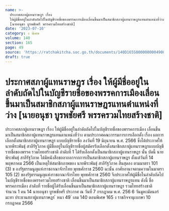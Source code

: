 ```yaml
---
name: >-
  ประกาศสภาผู้แทนราษฎร เรื่อง
  ให้ผู้มีชื่ออยู่ในลำดับถัดไปในบัญชีรายชื่อของพรรคการเมืองเลื่อนขึ้นมาเป็นสมาชิกสภาผู้แทนราษฎรแทนตำแหน่งที่ว่าง
  [นายอนุชา บูรพชัยศรี พรรครวมไทยสร้างชาติ]
date: '2023-07-10'
category: ง พิเศษ
volume: 140
section: 165
page: 49
source: 'https://ratchakitcha.soc.go.th/documents/140D165S0000000004900.pdf'
draft: true
---
```


# ประกาศสภาผู้แทนราษฎร เรื่อง ให้ผู้มีชื่ออยู่ในลำดับถัดไปในบัญชีรายชื่อของพรรคการเมืองเลื่อนขึ้นมาเป็นสมาชิกสภาผู้แทนราษฎรแทนตำแหน่งที่ว่าง [นายอนุชา บูรพชัยศรี พรรครวมไทยสร้างชาติ]

ประกาศสภาผู้แทนราษฎร เรื่อง ให้ผู้มีชื่ออยู่ในลำดับถัดไปในบัญชีรายชื่อของพรรคการเมือง เลื่อนขึ้นมาเป็นสมาชิกสภาผู้แทนราษฎรแทนตาแหน่งที่ว่าง ตามประกาศคณะกรรมการการเลือกตั้ง เรื่อง ผลการเลือกตั้งสมาชิกสภาผู้แทนราษฎร แบบบัญชีรายชื่อ ลงวันที่ 19 มิถุนายน พ.ศ. 2566 ซึ่งได้ประกาศให้ นายพีระพันธุ์ สาลีรัฐวิภาค ผู้มีชื่ออยู่ในบัญชีรายชื่อผู้สมัครรับเลือกตั้งสมาชิกสภาผู้แทนราษฎรแบบบัญชีรายชื่อของพรรค รวมไทยสร้างชาติ ลำดับที่ 1 ได้รับเลือกตั้งเป็นสมาชิกสภาผู้แทนราษฎร นั้น บัดนี้ นายพีระพันธุ์ สาลีรัฐวิภาค ได้มีหนังสือขอลาออกจากการเป็นสมาชิกสภาผู้แทนราษฎร ตั้งแต่วันที่ 14 พฤษภาคม 2566 เป็นเหตุให้สมาชิกภาพของ นายพีระพันธุ์ สาลีรัฐวิภาค สิ้นสุดลง ตามมาตรา 101 (3) ข องรัฐธรรมนูญแห่งราชอาณาจักรไทย พุทธศักราช 2560 ฉะนั้น อาศัยอานาจตามความในมาตรา 105 (2) ของรัฐธรรมนูญแห่งราชอาณาจักรไทย พุทธศักราช 2560 จึงประกาศให้ผู้มีชื่อในลำดับถัดไปในบัญชีรายชื่อของพรรครวมไทยสร้างชาติ เลื่อนขึ้นมาเป็นสมาชิกสภาผู้แทนราษฎรแทน ดังนี้ ชื่อพรรคการเมือง ลำดับที่ รายชื่อผู้ได้รับเลื่อนขึ้นมาเป็นสมาชิกสภาผู้แทนราษฎร รวมไทยสร้างชาติ จำนวน 1 คน 14 นายอนุชา บูรพชัยศรี ประกาศ ณ วันที่ 7 กรกฎาคม พ.ศ. 256 6 วันมูหะมัดนอร์ มะทา ประธานสภาผู้แทนราษฎร ้ หนา 49 ่ เลม 140 ตอนพิเศษ 165 ง ราชกิจจานุเบกษา 10 กรกฎาคม 2566
